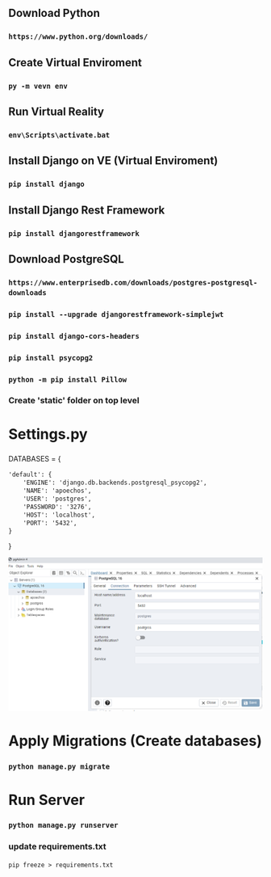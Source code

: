## Download Python
### `https://www.python.org/downloads/`

## Create Virtual Enviroment
### `py -m vevn env`

## Run Virtual Reality
### `env\Scripts\activate.bat`

## Install Django on VE (Virtual Enviroment)
### `pip install django`

## Install Django Rest Framework
### `pip install djangorestframework`

## Download PostgreSQL
### `https://www.enterprisedb.com/downloads/postgres-postgresql-downloads`


### `pip install --upgrade djangorestframework-simplejwt`
### `pip install django-cors-headers`
### `pip install psycopg2`
### `python -m pip install Pillow`

### Create 'static' folder on top level


# Settings.py
### 

DATABASES = {

    'default': {
        'ENGINE': 'django.db.backends.postgresql_psycopg2',
        'NAME': 'apoechos',
        'USER': 'postgres',
        'PASSWORD': '3276',
        'HOST': 'localhost',
        'PORT': '5432',
    }

}


![alt text](image.png)


# Apply Migrations (Create databases)
### `python manage.py migrate`

# Run Server
### `python manage.py runserver`

### update requirements.txt
`pip freeze > requirements.txt`
